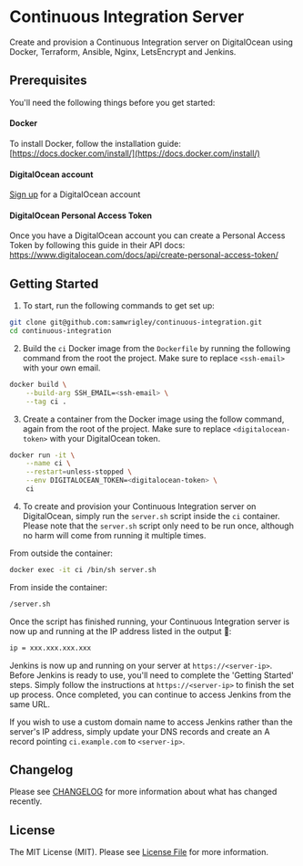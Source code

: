 # Continuous Integration Server

Create and provision a Continuous Integration server on DigitalOcean using Docker, Terraform, Ansible, Nginx, LetsEncrypt and Jenkins.

## Prerequisites

You'll need the following things before you get started:

#### Docker

To install Docker, follow the installation guide: [https://docs.docker.com/install/](https://docs.docker.com/install/)

#### DigitalOcean account

[Sign up](https://m.do.co/c/344de7bea76b) for a DigitalOcean account

#### DigitalOcean Personal Access Token

Once you have a DigitalOcean account you can create a Personal Access Token by following this guide in their API docs: https://www.digitalocean.com/docs/api/create-personal-access-token/

## Getting Started

1. To start, run the following commands to get set up:

```sh
git clone git@github.com:samwrigley/continuous-integration.git
cd continuous-integration
```

2. Build the `ci` Docker image from the `Dockerfile` by running the following command from the root the project. Make sure to replace `<ssh-email>` with your own email.

```sh
docker build \
    --build-arg SSH_EMAIL=<ssh-email> \
    --tag ci .
```

3. Create a container from the Docker image using the follow command, again from the root of the project. Make sure to replace `<digitalocean-token>` with your DigitalOcean token.

```sh
docker run -it \
    --name ci \
    --restart=unless-stopped \
    --env DIGITALOCEAN_TOKEN=<digitalocean-token> \
    ci
```

4. To create and provision your Continuous Integration server on DigitalOcean, simply run the `server.sh` script inside the `ci` container. Please note that the `server.sh` script only need to be run once, although no harm will come from running it multiple times.

From outside the container:

```sh
docker exec -it ci /bin/sh server.sh
```

From inside the container:

```sh
/server.sh
```

Once the script has finished running, your Continuous Integration server is now up and running at the IP address listed in the output 🚀:

```sh
ip = xxx.xxx.xxx.xxx
```

Jenkins is now up and running on your server at `https://<server-ip>`. Before Jenkins is ready to use, you'll need to complete the 'Getting Started' steps. Simply follow the instructions at `https://<server-ip>` to finish the set up process. Once completed, you can continue to access Jenkins from the same URL.

If you wish to use a custom domain name to access Jenkins rather than the server's IP address, simply update your DNS records and create an A record pointing `ci.example.com` to `<server-ip>`.

## Changelog

Please see [CHANGELOG](CHANGELOG.md) for more information about what has changed recently.

## License

The MIT License (MIT). Please see [License File](LICENSE.md) for more information.
